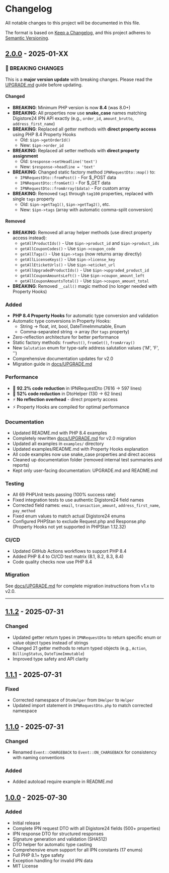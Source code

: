 # Changelog

All notable changes to this project will be documented in this file.

The format is based on [Keep a Changelog](https://keepachangelog.com/en/1.0.0/),
and this project adheres to [Semantic Versioning](https://semver.org/spec/v2.0.0.html).

## [2.0.0] - 2025-01-XX

### 🚨 BREAKING CHANGES

This is a **major version update** with breaking changes. Please read the [UPGRADE.md](docs/UPGRADE.md) guide before updating.

#### Changed
- **BREAKING**: Minimum PHP version is now **8.4** (was 8.0+)
- **BREAKING**: All properties now use **snake_case** names matching Digistore24 IPN API exactly (e.g., `order_id`, `amount_brutto`, `address_first_name`)
- **BREAKING**: Replaced all getter methods with **direct property access** using PHP 8.4 Property Hooks
  - Old: `$ipn->getOrderId()`
  - New: `$ipn->order_id`
- **BREAKING**: Replaced all setter methods with **direct property assignment**
  - Old: `$response->setHeadline('text')`
  - New: `$response->headline = 'text'`
- **BREAKING**: Changed static factory method `IPNRequestDto::map()` to:
  - `IPNRequestDto::fromPost()` - For $_POST data
  - `IPNRequestDto::fromGet()` - For $_GET data
  - `IPNRequestDto::fromArray($data)` - For custom array
- **BREAKING**: Removed `tag1` through `tag100` properties, replaced with single `tags` property
  - Old: `$ipn->getTag1()`, `$ipn->getTag2()`, etc.
  - New: `$ipn->tags` (array with automatic comma-split conversion)

#### Removed
- **BREAKING**: Removed all array helper methods (use direct property access instead):
  - `getAllProductIds()` - Use `$ipn->product_id` and `$ipn->product_ids`
  - `getAllCouponCodes()` - Use `$ipn->coupon_code`
  - `getAllTags()` - Use `$ipn->tags` (now returns array directly)
  - `getAllLicenseKeys()` - Use `$ipn->license_key`
  - `getAllEticketUrls()` - Use `$ipn->eticket_url`
  - `getAllUpgradedProductIds()` - Use `$ipn->upgraded_product_id`
  - `getAllCouponAmountsLeft()` - Use `$ipn->coupon_amount_left`
  - `getAllCouponAmountsTotal()` - Use `$ipn->coupon_amount_total`
- **BREAKING**: Removed `__call()` magic method (no longer needed with Property Hooks)

### Added
- **PHP 8.4 Property Hooks** for automatic type conversion and validation
- Automatic type conversions in Property Hooks:
  - String → float, int, bool, DateTimeImmutable, Enum
  - Comma-separated string → array (for `tags` property)
- Zero-reflection architecture for better performance
- Static factory methods: `fromPost()`, `fromGet()`, `fromArray()`
- New `Salutation` enum for type-safe address salutation values ('M', 'F', '')
- Comprehensive documentation updates for v2.0
- Migration guide in [docs/UPGRADE.md](docs/UPGRADE.md)

### Performance
- 🚀 **92.2% code reduction** in IPNRequestDto (7616 → 597 lines)
- 🚀 **52% code reduction** in DtoHelper (130 → 62 lines)
- ⚡ **No reflection overhead** - direct property access
- ⚡ Property Hooks are compiled for optimal performance

### Documentation
- Updated README.md with PHP 8.4 examples
- Completely rewritten [docs/UPGRADE.md](docs/UPGRADE.md) for v2.0 migration
- Updated all examples in `examples/` directory
- Updated examples/README.md with Property Hooks explanation
- All code examples now use snake_case properties and direct access
- Cleaned up documentation folder (removed internal test summaries and reports)
- Kept only user-facing documentation: UPGRADE.md and README.md

### Testing
- All 69 PHPUnit tests passing (100% success rate)
- Fixed integration tests to use authentic Digistore24 field names
- Corrected field names: `email`, `transaction_amount`, `address_first_name`, `pay_method`
- Fixed enum values to match actual Digistore24 enums
- Configured PHPStan to exclude Request.php and Response.php (Property Hooks not yet supported in PHPStan 1.12.32)

### CI/CD
- Updated GitHub Actions workflows to support PHP 8.4
- Added PHP 8.4 to CI/CD test matrix (8.1, 8.2, 8.3, 8.4)
- Code quality checks now use PHP 8.4

### Migration
See [docs/UPGRADE.md](docs/UPGRADE.md) for complete migration instructions from v1.x to v2.0.

---

## [1.1.2] - 2025-07-31

### Changed
- Updated getter return types in `IPNRequestDto` to return specific enum or value object types instead of strings
- Changed 21 getter methods to return typed objects (e.g., `Action`, `BillingStatus`, `DateTimeImmutable`)
- Improved type safety and API clarity

## [1.1.1] - 2025-07-31

### Fixed
- Corrected namespace of `DtoHelper` from `DHelper` to `Helper`
- Updated import statement in `IPNRequestDto.php` to match corrected namespace

## [1.1.0] - 2025-07-31

### Changed
- Renamed `Event::CHARGEBACK` to `Event::ON_CHARGEBACK` for consistency with naming conventions

### Added
- Added autoload require example in README.md

## [1.0.0] - 2025-07-30

### Added
- Initial release
- Complete IPN request DTO with all Digistore24 fields (500+ properties)
- IPN response DTO for structured responses
- Signature generation and validation (SHA512)
- DTO helper for automatic type casting
- Comprehensive enum support for all IPN constants (17 enums)
- Full PHP 8.1+ type safety
- Exception handling for invalid IPN data
- MIT License

[2.0.0]: https://github.com/GoSuccess-GmbH/digistore24-ipn/compare/v1.1.2...v2.0.0
[1.1.2]: https://github.com/GoSuccess-GmbH/digistore24-ipn/compare/v1.1.1...v1.1.2
[1.1.1]: https://github.com/GoSuccess-GmbH/digistore24-ipn/compare/v1.1.0...v1.1.1
[1.1.0]: https://github.com/GoSuccess-GmbH/digistore24-ipn/compare/v1.0.0...v1.1.0
[1.0.0]: https://github.com/GoSuccess-GmbH/digistore24-ipn/releases/tag/v1.0.0

